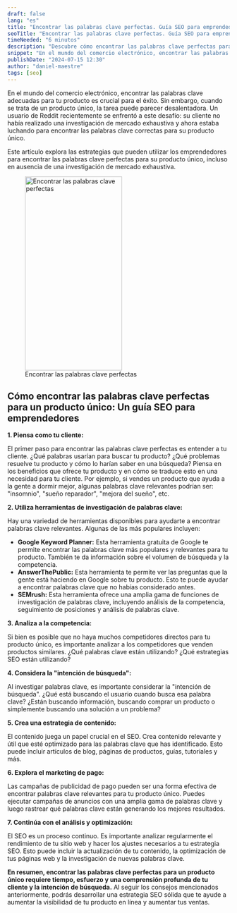 ```yaml
---
draft: false
lang: "es"
title: "Encontrar las palabras clave perfectas. Guía SEO para emprendedores"
seoTitle: "Encontrar las palabras clave perfectas. Guía SEO para emprendedores"
timeNeeded: "6 minutos"
description: "Descubre cómo encontrar las palabras clave perfectas para tu producto único y mejorar tu estrategia SEO en esta guía para emprendedores."
snippet: "En el mundo del comercio electrónico, encontrar las palabras clave adecuadas para tu producto es crucial para el éxito."
publishDate: "2024-07-15 12:30"
author: "daniel-maestre"
tags: [seo]
---
```


En el mundo del comercio electrónico, encontrar las palabras clave adecuadas para tu producto es crucial para el éxito. Sin embargo, cuando se trata de un producto único, la tarea puede parecer desalentadora. Un usuario de Reddit recientemente se enfrentó a este desafío: su cliente no había realizado una investigación de mercado exhaustiva y ahora estaba luchando para encontrar las palabras clave correctas para su producto único.

Este artículo explora las estrategias que pueden utilizar los emprendedores para encontrar las palabras clave perfectas para su producto único, incluso en ausencia de una investigación de mercado exhaustiva.

<figure>
<img class="mx-auto" src="/blogImages/encontrar-palabras-clave-perfectas.webp" title="Encontrar las palabras clave perfectas" alt="Encontrar las palabras clave perfectas" width="220" height="440" loading="lazy"/>
<figcaption class="text-center">Encontrar las palabras clave perfectas<figcaption>
</figure>

## Cómo encontrar las palabras clave perfectas para un producto único: Un guía SEO para emprendedores

**1. Piensa como tu cliente:**

El primer paso para encontrar las palabras clave perfectas es entender a tu cliente. ¿Qué palabras usarían para buscar tu producto? ¿Qué problemas resuelve tu producto y cómo lo harían saber en una búsqueda? Piensa en los beneficios que ofrece tu producto y en cómo se traduce esto en una necesidad para tu cliente. Por ejemplo, si vendes un producto que ayuda a la gente a dormir mejor, algunas palabras clave relevantes podrían ser: "insomnio", "sueño reparador", "mejora del sueño", etc.

**2. Utiliza herramientas de investigación de palabras clave:**

Hay una variedad de herramientas disponibles para ayudarte a encontrar palabras clave relevantes. Algunas de las más populares incluyen:

* **Google Keyword Planner:** Esta herramienta gratuita de Google te permite encontrar las palabras clave más populares y relevantes para tu producto. También te da información sobre el volumen de búsqueda y la competencia.
* **AnswerThePublic:** Esta herramienta te permite ver las preguntas que la gente está haciendo en Google sobre tu producto. Esto te puede ayudar a encontrar palabras clave que no habías considerado antes.
* **SEMrush:** Esta herramienta ofrece una amplia gama de funciones de investigación de palabras clave, incluyendo análisis de la competencia, seguimiento de posiciones y análisis de palabras clave.

**3. Analiza a la competencia:**

Si bien es posible que no haya muchos competidores directos para tu producto único, es importante analizar a los competidores que venden productos similares. ¿Qué palabras clave están utilizando? ¿Qué estrategias SEO están utilizando? 

**4. Considera la "intención de búsqueda":**

Al investigar palabras clave, es importante considerar la "intención de búsqueda". ¿Qué está buscando el usuario cuando busca esa palabra clave? ¿Están buscando información, buscando comprar un producto o simplemente buscando una solución a un problema? 

**5. Crea una estrategia de contenido:**

El contenido juega un papel crucial en el SEO. Crea contenido relevante y útil que esté optimizado para las palabras clave que has identificado. Esto puede incluir artículos de blog, páginas de productos, guías, tutoriales y más.

**6. Explora el marketing de pago:**

Las campañas de publicidad de pago pueden ser una forma efectiva de encontrar palabras clave relevantes para tu producto único. Puedes ejecutar campañas de anuncios con una amplia gama de palabras clave y luego rastrear qué palabras clave están generando los mejores resultados.

**7. Continúa con el análisis y optimización:**

El SEO es un proceso continuo. Es importante analizar regularmente el rendimiento de tu sitio web y hacer los ajustes necesarios a tu estrategia SEO. Esto puede incluir la actualización de tu contenido, la optimización de tus páginas web y la investigación de nuevas palabras clave.

**En resumen, encontrar las palabras clave perfectas para un producto único requiere tiempo, esfuerzo y una comprensión profunda de tu cliente y la intención de búsqueda.** Al seguir los consejos mencionados anteriormente, podrás desarrollar una estrategia SEO sólida que te ayude a aumentar la visibilidad de tu producto en línea y aumentar tus ventas.
